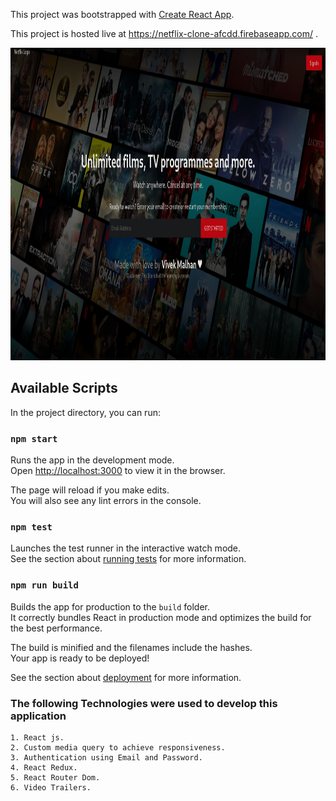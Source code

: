 This project was bootstrapped with [Create React App](https://github.com/facebook/create-react-app).

This project is hosted live at https://netflix-clone-afcdd.firebaseapp.com/ .

<img style="height:500px" alt="netflix clone" src="public/Netflix-clone.jpg">

## Available Scripts

In the project directory, you can run:

### `npm start`

Runs the app in the development mode.<br />
Open [http://localhost:3000](http://localhost:3000) to view it in the browser.

The page will reload if you make edits.<br />
You will also see any lint errors in the console.

### `npm test`

Launches the test runner in the interactive watch mode.<br />
See the section about [running tests](https://facebook.github.io/create-react-app/docs/running-tests) for more information.

### `npm run build`

Builds the app for production to the `build` folder.<br />
It correctly bundles React in production mode and optimizes the build for the best performance.

The build is minified and the filenames include the hashes.<br />
Your app is ready to be deployed!

See the section about [deployment](https://facebook.github.io/create-react-app/docs/deployment) for more information.

### The following Technologies were used to develop this application

    1. React js.
    2. Custom media query to achieve responsiveness.
    3. Authentication using Email and Password.
    4. React Redux.
    5. React Router Dom.
    6. Video Trailers.
